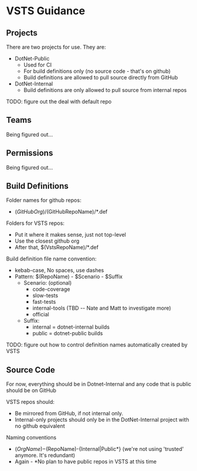 # VSTS Guidance

## Projects
There are two projects for use.  They are:
-  DotNet-Public
    -  Used for CI
    -  For build definitions only  (no source code - that's on github)
    -  Build definitions are allowed to pull source directly from GitHub
-  DotNet-Internal
    -  Build definitions are only allowed to pull source from internal repos
 
TODO: figure out the deal with default repo

## Teams

Being figured out...

## Permissions

Being figured out...

## Build Definitions

Folder names for github repos: 
- $(GitHubOrg)/$(GitHubRepoName)/*.def
 
Folders for VSTS repos:
- Put it where it makes sense, just not top-level
- Use the closest github org
- After that, $(VstsRepoName)/*.def
 
Build definition file name convention:
- kebab-case, No spaces, use dashes
- Pattern: $(RepoName) - $Scenario - $Suffix
  - Scenario: (optional)
    - code-coverage
    - slow-tests
    - fast-tests
    - internal-tools (TBD -- Nate and Matt to investigate more)
    - official
  - Suffix:
    - internal = dotnet-internal builds
    - public = dotnet-public builds
 
TODO: figure out how to control definition names automatically created by VSTS

## Source Code

For now, everything should be in Dotnet-Internal and any code that is public should be on GitHub
 
VSTS repos should:
-  Be mirrored from GitHub, if not internal only.
-  Internal-only projects should only be in the DotNet-Internal project with no github equivalent
 
Naming conventions
-  $(OrgName)-$(RepoName)-{Internal|Public*}   (we're not using 'trusted' anymore.  It's redundant)
-  Again - *No plan to have public repos in VSTS at this time


